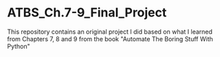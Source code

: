# ATBS_Ch.7-9_Final_Project
This repository contains an original project I did based on what I learned from Chapters 7, 8 and 9 from the book "Automate The Boring Stuff With Python"
